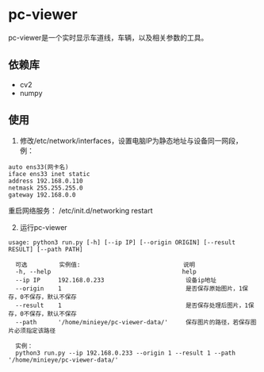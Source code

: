 # pc-viewer
pc-viewer是一个实时显示车道线，车辆，以及相关参数的工具。

## 依赖库
* cv2
* numpy

## 使用
1. 修改/etc/network/interfaces，设置电脑IP为静态地址与设备同一网段，
例：

```shell
auto ens33(网卡名)
iface ens33 inet static
address 192.168.0.110
netmask 255.255.255.0
gateway 192.168.0.0
```
重启网络服务： /etc/init.d/networking restart

2. 运行pc-viewer

```shell
usage: python3 run.py [-h] [--ip IP] [--origin ORIGIN] [--result RESULT] [--path PATH]

  可选         实例值:                             说明
  -h, --help                                     help
  --ip IP     192.168.0.233                       设备ip地址
  --origin    1                                   是否保存原始图片，1保存，0不保存，默认不保存
  --result    1                                   是否保存处理后图片，1保存，0不保存，默认不保存
  --path      '/home/minieye/pc-viewer-data/'     保存图片的路径，若保存图片必须指定该路径
  
  实例：
  python3 run.py --ip 192.168.0.233 --origin 1 --result 1 --path '/home/minieye/pc-viewer-data/'
```
